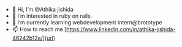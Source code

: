 - 👋 Hi, I’m @Athika jishida
- 👀 I’m interested in ruby on rails.
- 🌱 I’m currently learning webdevelopment intern@brototype
- 📫 How to reach me [https://www.linkedin.com/in/athika-jishida-46242b12a/](url)
<!---
Athikajishida/Athikajishida is a ✨ special ✨ repository because its `README.md` (this file) appears on your GitHub profile.
You can click the Preview link to take a look at your changes.
--->

